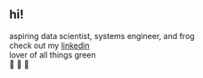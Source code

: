 ## hi!
aspiring data scientist, systems engineer, and frog
<br>
check out my <a href = "https://www.linkedin.com/in/isabella-allada-b9746a1bb/">linkedin</a>
<br>
lover of all things green
<br>
🐸 🌿 🎍
